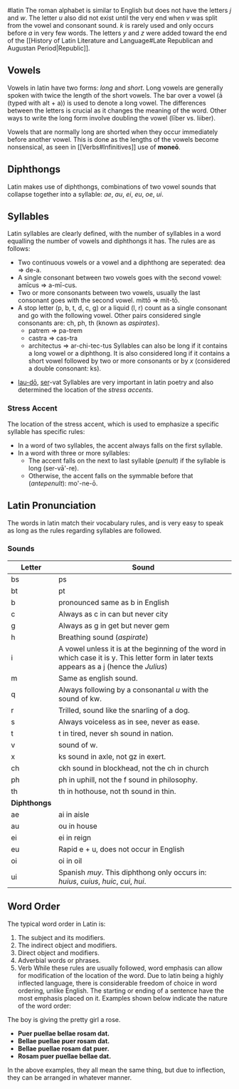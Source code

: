 #latin 
The roman alphabet is similar to English but does not have the letters *j* and *w*. The letter *u* also did not exist until the very end when *v* was split from the vowel and consonant sound. *k* is rarely used and only occurs before *a* in very few words. The letters *y* and *z* were added toward the end of the [[History of Latin Literature and Language#Late Republican and Augustan Period|Republic]].
## Vowels
Vowels in latin have two forms: *long* and *short*. Long vowels are generally spoken with twice the length of the short vowels. The bar over a vowel (ā (typed with alt + a)) is used to denote a long vowel. The differences between the letters is crucial as it changes the meaning of the word. Other ways to write the long form involve doubling the vowel (līber vs. liiber).

Vowels that are normally long are shorted when they occur immediately before another vowel. This is done as the lengths of the vowels become nonsensical, as seen in [[Verbs#Infinitives]] use of **moneō**.
## Diphthongs
Latin makes use of diphthongs, combinations of two vowel sounds that collapse together into a syllable: *ae*, *au*, *ei*, *eu*, *oe*, *ui*.
## Syllables
Latin syllables are clearly defined, with the number of syllables in a word equalling the number of vowels and diphthongs it has. The rules are as follows:
- Two continuous vowels or a vowel and a diphthong are seperated: dea => de-a.
- A single consonant between two vowels goes with the second vowel: amīcus => a-mī-cus.
- Two or more consonants between two vowels, usually the last consonant goes with the second vowel. mittō => mit-tō.
- A stop letter (p, b, t, d, c, g) or a liquid (l, r) count as a single consonant and go with the following vowel. Other pairs considered single consonants are: ch, ph, th (known as *aspirates*).
	- patrem => pa-trem
	- castra => cas-tra
	- architectus => ar-chi-tec-tus
Syllables can also be long if it contains a long vowel or a diphthong. It is also considered long if it contains a short vowel followed by two or more consonants or by *x* (considered a double consonant: ks).
* <u>lau-dō</u>, <u>ser</u>-vat
Syllables are very important in latin poetry and also determined the location of the *stress accents*.
### Stress Accent
The location of the stress accent, which is used to emphasize a specific syllable has specific rules:
- In a word of two syllables, the accent always falls on the first syllable.
- In a word with three or more syllables:
	- The accent falls on the next to last syllable (*penult*) if the syllable is long (ser-vā'-re).
	- Otherwise, the accent falls on the symmable before that (*antepenult*): mo'-ne-ō.
## Latin Pronunciation
The words in latin match their vocabulary rules, and is very easy to speak as long as the rules regarding syllables are followed.
### Sounds

| **Letter**     | **Sound**                                                                                                                                    |
| -------------- | -------------------------------------------------------------------------------------------------------------------------------------------- |
| bs             | ps                                                                                                                                           |
| bt             | pt                                                                                                                                           |
| b              | pronounced same as b in English                                                                                                              |
| c              | Always as c in can but never city                                                                                                            |
| g              | Always as g in get but never gem                                                                                                             |
| h              | Breathing sound (*aspirate*)                                                                                                                 |
| i              | A vowel unless it is at the beginning of the word in which case it is y. This letter form in later texts appears as a j (hence the *Julius*) |
| m              | Same as english sound.                                                                                                                       |
| q              | Always following by a consonantal *u* with the sound of kw.                                                                                  |
| r              | Trilled, sound like the snarling of a dog.                                                                                                   |
| s              | Always voiceless as in see, never as ease.                                                                                                   |
| t              | t in tired, never sh sound in nation.                                                                                                        |
| v              | sound of w.                                                                                                                                  |
| x              | ks sound in axle, not gz in exert.                                                                                                           |
| ch             | ckh sound in blockhead, not the ch in church                                                                                                 |
| ph             | ph in uphill, not the f sound in philosophy.                                                                                                 |
| th             | th in hothouse, not th sound in thin.                                                                                                        |
| **Diphthongs** |                                                                                                                                              |
| ae             | ai in aisle                                                                                                                                  |
| au             | ou in house                                                                                                                                  |
| ei             | ei in reign                                                                                                                                  |
| eu             | Rapid e + u, does not occur in English                                                                                                       |
| oi             | oi in oil                                                                                                                                    |
| ui             | Spanish *muy*. This diphthong only occurs in: *huius*, *cuius*, *huic*, *cui*, *hui*.                                                        |
## Word Order
The typical word order in Latin is:
1. The subject and its modifiers.
2. The indirect object and modifiers.
3. Direct object and modifiers.
4. Adverbial words or phrases.
5. Verb
While these rules are usually followed, word emphasis can allow for modification of the location of the word. Due to latin being a highly inflected language, there is considerable freedom of choice in word ordering, unlike English. The starting or ending of a sentence have the most emphasis placed on it. Examples shown below indicate the nature of the word order:

The boy is giving the pretty girl a rose.
- **Puer puellae bellae rosam dat.**
- **Bellae puellae puer rosam dat.**
- **Bellae puellae rosam dat puer.**
- **Rosam puer puellae bellae dat.**

In the above examples, they all mean the same thing, but due to inflection, they can be arranged in whatever manner.